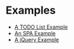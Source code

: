 # Examples

+ [A TODO List Example](/chtml/v1/examples/todo/README.md)
+ [An SPA Example](/chtml/v1/examples/spa/README.md)
+ [A jQuery Example](/chtml/v1/examples/jquery/README.md)